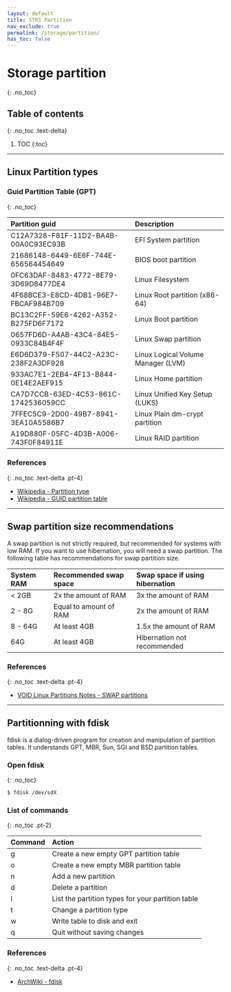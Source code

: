 ```yaml
---
layout: default
title: STR3 Partition
nav_exclude: true
permalink: /storage/partition/
has_toc: false
---
```


# Storage partition
{: .no_toc}

## Table of contents
{: .no_toc .text-delta}

1. TOC
{:toc}

---

## Linux Partition types

### Guid Partition Table (GPT)
{: .no_toc}

| Partition guid                       | Description                        |
| :----------------------------------- | :--------------------------------- |
| C12A7328-F81F-11D2-BA4B-00A0C93EC93B | EFI System partition               |
| 21686148-6449-6E6F-744E-656564454649 | BIOS boot partition                |
| 0FC63DAF-8483-4772-8E79-3D69D8477DE4 | Linux Filesystem                   |
| 4F68BCE3-E8CD-4DB1-96E7-FBCAF984B709 | Linux Root partition (x86-64)      |
| BC13C2FF-59E6-4262-A352-B275FD6F7172 | Linux Boot partition               |
| 0657FD6D-A4AB-43C4-84E5-0933C84B4F4F | Linux Swap partition               |
| E6D6D379-F507-44C2-A23C-238F2A3DF928 | Linux Logical Volume Manager (LVM) |
| 933AC7E1-2EB4-4F13-B844-0E14E2AEF915 | Linux Home partition               |
| CA7D7CCB-63ED-4C53-861C-1742536059CC | Linux Unified Key Setup (LUKS)     |
| 7FFEC5C9-2D00-49B7-8941-3EA10A5586B7 | Linux Plain dm-crypt partition     |
| A19D880F-05FC-4D3B-A006-743F0F84911E | Linux RAID partition               |

### References
{: .no_toc .text-delta .pt-4}

- [Wikipedia - Partition type](https://en.wikipedia.org/wiki/Partition_type)
- [Wikipedia - GUID partition table](https://en.wikipedia.org/wiki/GUID_Partition_Table)

---

## Swap partition size recommendations

A swap partition is not strictly required, but recommended for systems with low RAM. If you want to use hibernation, you will need a swap partition. The following table has recommendations for swap partition size.

| System RAM | Recommended swap space | Swap space if using hibernation |
| :--------- | :--------------------- | :------------------------------ |
| < 2GB      | 2x the amount of RAM   | 3x the amount of RAM            |
| 2 - 8G     | Equal to amount of RAM | 2x the amount of RAM            |
| 8 - 64G    | At least 4GB           | 1.5x the amount of RAM          |
| 64G        | At least 4GB           | Hibernation not recommended     |

### References
{: .no_toc .text-delta .pt-4}

- [VOID Linux Partitions Notes - SWAP partitions](https://docs.voidlinux.org/installation/live-images/partitions.html#swap-partitions)

---

## Partitionning with fdisk

fdisk is a dialog-driven program for creation and manipulation of partition tables. It understands GPT, MBR, Sun, SGI and BSD partition tables.

### Open fdisk
{: .no_toc}

```bash
$ fdisk /dev/sdX
```

### List of commands
{: .no_toc .pt-2}

| Command | Action                                            |
| :------ | :------------------------------------------------ |
| g       | Create a new empty GPT partition table            |
| o       | Create a new empty MBR partition table            |
| n       | Add a new partition                               |
| d       | Delete a partition                                |
| l       | List the partition types for your partition table |
| t       | Change a partition type                           |
| w       | Write table to disk and exit                      |
| q       | Quit without saving changes                       |


### References
{: .no_toc .text-delta .pt-4}

- [ArchWiki - fdisk](https://wiki.archlinux.org/index.php/Fdisk)
